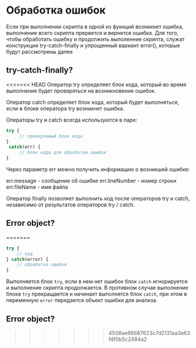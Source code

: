 # Обработка ошибок

Если при выполнении скрипта в одной из фукнций возникнет ошибка, выполнение всего скрипта прервется и вернется ошибка. 
Для того, чтобы обработать ошибку и продолжить выполенние скрипта, 
служат конструкции try-catch-finally и упрощенный вариант error(),
которые будут рассмотрены далее



## try-catch-finally?

<<<<<<< HEAD
Оператор try определяет блок кода, который во время выполнения будет проверяться на возникновение ошибок.

Оператор catch определяет блок кода, который будет выполняться, если в блоке оператора try возникнет ошибка.

Операторы try и catch всегда используются в паре:

```javaScript
try {
     // проверяемый блок кода
}
 catch(err) {
     // блок кода для обработки ошибок
} 
```
Через параметр err можно получить информацию о возникшей ошибке:

err.message - сообщение об ошибке
err.lineNumber - номер строки
err.fileName - имя файла


Оператор finally позволяет выполнить код после операторов try и catch, независимо от результатов операторов try / catch.



## Error object?


=======
```js
try {
    // код
} catch(error) {
    // обработка ошибки
}
```

Выполняется блок `try`, если в нем нет ошибок блок `catch` игнорируется и выполнение скрипта продолжается. В противном случае выполнение блока `try` прекращается и начинает выполнятся блок `catch`, при этом в переменную `error` передается объект ошибки для анализа.

## Error object?
>>>>>>> 4508ae86687623c7d2131aa3e63f4f0b5c2484a2
